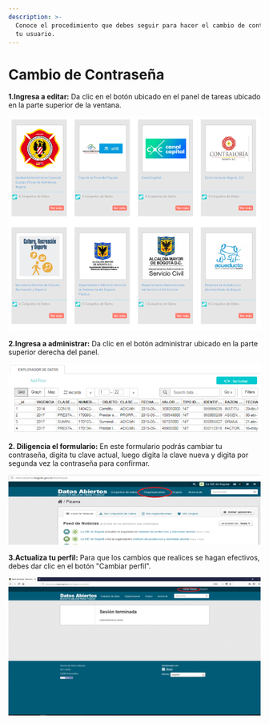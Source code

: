```yaml
---
description: >-
  Conoce el procedimiento que debes seguir para hacer el cambio de contraseña de
  tu usuario.
---
```


# Cambio de Contraseña

**1.Ingresa a editar:** Da clic en el botón ubicado en el panel de tareas ubicado en la parte superior de la ventana.

![](../.gitbook/assets/image%20%28195%29.png)

**2.Ingresa a administrar:** Da clic en el botón administrar ubicado en la parte superior derecha del panel.

![](../.gitbook/assets/image%20%28154%29.png)

**2. Diligencia el formulario:** En este formulario podrás cambiar tu contraseña, digita tu clave actual, luego digita la clave nueva y digita por segunda vez la contraseña para confirmar.

![](../.gitbook/assets/image%20%2879%29.png)

**3.Actualiza tu perfil:** Para que los cambios que realices se hagan efectivos, debes dar clic en el botón "Cambiar perfil".

![](../.gitbook/assets/image%20%28102%29.png)



